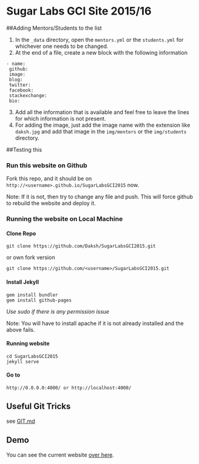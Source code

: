 # Sugar Labs GCI Site 2015/16

##Adding Mentors/Students to the list

1. In the `_data` directory, open the `mentors.yml` or the `students.yml` for whichever one needs to be changed.
2. At the end of a file, create a new block with the following information
 
 ```
 - name: 
  github: 
  image: 
  blog:
  twitter:
  facebook:
  stackexchange: 
  bio:
  ```
3. Add all the information that is available and feel free to leave the lines for which information is not present.
4. For adding the image, just add the image name with the extension like `daksh.jpg` and add that image in the `img/mentors` or the `img/students` directory.


##Testing this

### Run this website on Github
Fork this repo, and it should be on `http://<username>.github.io/SugarLabsGCI2015` now.

Note: If it is not, then try to change any file and push. This will force github to rebuild the website and deploy it.

### Running the website on Local Machine
#### Clone Repo

    git clone https://github.com/Daksh/SugarLabsGCI2015.git

or own fork version

    git clone https://github.com/<username>/SugarLabsGCI2015.git

#### Install Jekyll

    gem install bundler
    gem install github-pages

*Use sudo if there is any permission issue*

Note: You will have to install apache if it is not already installed and the above fails.

#### Running website

    cd SugarLabsGCI2015
    jekyll serve
    
#### Go to

    http://0.0.0.0:4000/ or http://localhost:4000/

## Useful Git Tricks
  see [GIT.md](https://github.com/Daksh/SugarLabsGCI2015/blob/gh-pages/GIT.md) 

## Demo

You can see the current website [over here](http://daksh.github.io/SugarLabsGCI2015/).
